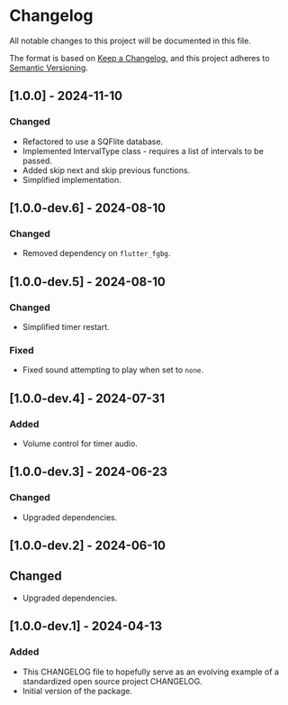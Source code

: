 # Changelog

All notable changes to this project will be documented in this file.

The format is based on [Keep a Changelog](https://keepachangelog.com/en/1.1.0/),
and this project adheres to [Semantic Versioning](https://semver.org/spec/v2.0.0.html).

## [1.0.0] - 2024-11-10

### Changed
- Refactored to use a SQFlite database.
- Implemented IntervalType class - requires a list of intervals to be passed.
- Added skip next and skip previous functions.
- Simplified implementation.

## [1.0.0-dev.6] - 2024-08-10

### Changed

- Removed dependency on `flutter_fgbg`.

## [1.0.0-dev.5] - 2024-08-10

### Changed

- Simplified timer restart.

### Fixed

- Fixed sound attempting to play when set to `none`.

## [1.0.0-dev.4] - 2024-07-31

### Added

- Volume control for timer audio.

## [1.0.0-dev.3] - 2024-06-23

### Changed

- Upgraded dependencies.

## [1.0.0-dev.2] - 2024-06-10

## Changed

- Upgraded dependencies.

## [1.0.0-dev.1] - 2024-04-13

### Added

- This CHANGELOG file to hopefully serve as an evolving example of a
  standardized open source project CHANGELOG.
- Initial version of the package.